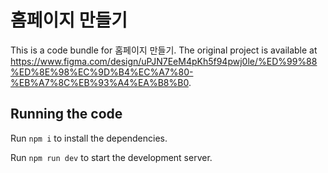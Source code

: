 
  # 홈페이지 만들기

  This is a code bundle for 홈페이지 만들기. The original project is available at https://www.figma.com/design/uPJN7EeM4pKh5f94pwj0le/%ED%99%88%ED%8E%98%EC%9D%B4%EC%A7%80-%EB%A7%8C%EB%93%A4%EA%B8%B0.

  ## Running the code

  Run `npm i` to install the dependencies.

  Run `npm run dev` to start the development server.
  